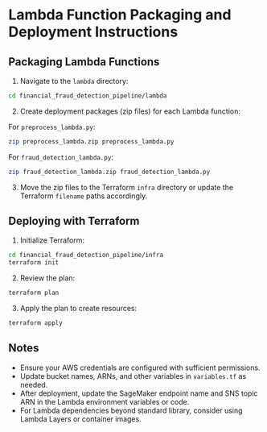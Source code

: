 # Lambda Function Packaging and Deployment Instructions

## Packaging Lambda Functions

1. Navigate to the `lambda` directory:

```bash
cd financial_fraud_detection_pipeline/lambda
```

2. Create deployment packages (zip files) for each Lambda function:

For `preprocess_lambda.py`:

```bash
zip preprocess_lambda.zip preprocess_lambda.py
```

For `fraud_detection_lambda.py`:

```bash
zip fraud_detection_lambda.zip fraud_detection_lambda.py
```

3. Move the zip files to the Terraform `infra` directory or update the Terraform `filename` paths accordingly.

## Deploying with Terraform

1. Initialize Terraform:

```bash
cd financial_fraud_detection_pipeline/infra
terraform init
```

2. Review the plan:

```bash
terraform plan
```

3. Apply the plan to create resources:

```bash
terraform apply
```

## Notes

- Ensure your AWS credentials are configured with sufficient permissions.
- Update bucket names, ARNs, and other variables in `variables.tf` as needed.
- After deployment, update the SageMaker endpoint name and SNS topic ARN in the Lambda environment variables or code.
- For Lambda dependencies beyond standard library, consider using Lambda Layers or container images.
